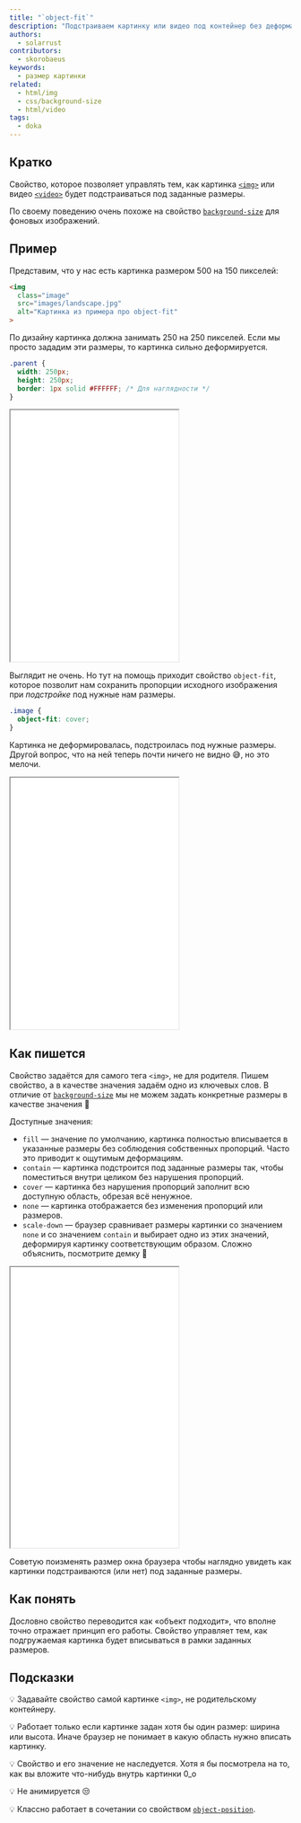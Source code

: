 ```yaml
---
title: "`object-fit`"
description: "Подстраиваем картинку или видео под контейнер без деформации."
authors:
  - solarrust
contributors:
  - skorobaeus
keywords:
  - размер картинки
related:
  - html/img
  - css/background-size
  - html/video
tags:
  - doka
---
```


## Кратко

Свойство, которое позволяет управлять тем, как картинка [`<img>`](/html/img/) или видео [`<video>`](/html/video/) будет подстраиваться под заданные размеры.

По своему поведению очень похоже на свойство [`background-size`](/css/background-size/) для фоновых изображений.

## Пример

Представим, что у нас есть картинка размером 500 на 150 пикселей:

```html
<img
  class="image"
  src="images/landscape.jpg"
  alt="Картинка из примера про object-fit"
>
```

По дизайну картинка должна занимать 250 на 250 пикселей. Если мы просто зададим эти размеры, то картинка сильно деформируется.

```css
.parent {
  width: 250px;
  height: 250px;
  border: 1px solid #FFFFFF; /* Для наглядности */
}
```

<iframe title="Искажённая картинка" src="demos/no-fit/" height="448"></iframe>

Выглядит не очень. Но тут на помощь приходит свойство `object-fit`, которое позволит нам сохранить пропорции исходного изображения при _подстройке_ под нужные нам размеры.

```css
.image {
  object-fit: cover;
}
```

Картинка не деформировалась, подстроилась под нужные размеры. Другой вопрос, что на ней теперь почти ничего не видно 😅, но это мелочи.

<iframe title="Картинка полностью помещается" src="demos/fit/" height="448"></iframe>

## Как пишется

Свойство задаётся для самого тега `<img>`, не для родителя. Пишем свойство, а в качестве значения задаём одно из ключевых слов. В отличие от [`background-size`](/css/background-size/) мы не можем задать конкретные размеры в качестве значения 🤔

Доступные значения:

- `fill` — значение по умолчанию, картинка полностью вписывается в указанные размеры без соблюдения собственных пропорций. Часто это приводит к ощутимым деформациям.
- `contain` — картинка подстроится под заданные размеры так, чтобы поместиться внутри целиком без нарушения пропорций.
- `cover` — картинка без нарушения пропорций заполнит всю доступную область, обрезая всё ненужное.
- `none` — картинка отображается без изменения пропорций или размеров.
- `scale-down` — браузер сравнивает размеры картинки со значением `none` и со значением `contain` и выбирает одно из этих значений, деформируя картинку соответствующим образом. Сложно объяснить, посмотрите демку 🥴

<iframe title="Варианты object-fit" src="demos/every/" height="500"></iframe>

Советую поизменять размер окна браузера чтобы наглядно увидеть как картинки подстраиваются (или нет) под заданные размеры.

## Как понять

Дословно свойство переводится как «объект подходит», что вполне точно отражает принцип его работы. Свойство управляет тем, как подгружаемая картинка будет вписываться в рамки заданных размеров.

## Подсказки

💡 Задавайте свойство самой картинке `<img>`, не родительскому контейнеру.

💡 Работает только если картинке задан хотя бы один размер: ширина или высота. Иначе браузер не понимает в какую область нужно вписать картинку.

💡 Свойство и его значение не наследуется. Хотя я бы посмотрела на то, как вы вложите что-нибудь внутрь картинки 0_о

💡 Не анимируется 😒

💡 Классно работает в сочетании со свойством [`object-position`](/css/object-position/).
